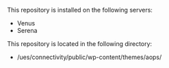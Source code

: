 This repository is installed on the following servers:

* Venus
* Serena

This repository is located in the following directory:

* /ues/connectivity/public/wp-content/themes/aops/